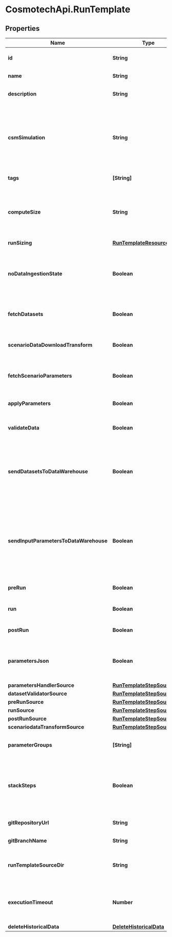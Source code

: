 # CosmotechApi.RunTemplate

## Properties

Name | Type | Description | Notes
------------ | ------------- | ------------- | -------------
**id** | **String** | the Solution Run Template id | 
**name** | **String** | the Run Template name | [optional] 
**description** | **String** | the Run Template description | [optional] 
**csmSimulation** | **String** | the Cosmo Tech simulation name. This information is send to the Engine. Mandatory information if no Engine is defined | [optional] 
**tags** | **[String]** | the list of Run Template tags | [optional] 
**computeSize** | **String** | the compute size needed for this Run Template. Standard sizes are basic and highcpu. Default is basic | [optional] 
**runSizing** | [**RunTemplateResourceSizing**](RunTemplateResourceSizing.md) |  | [optional] 
**noDataIngestionState** | **Boolean** | set to true if the run template does not want to check data ingestion state (no probes or not control plane) | [optional] 
**fetchDatasets** | **Boolean** | whether or not the fetch dataset step is done | [optional] 
**scenarioDataDownloadTransform** | **Boolean** | whether or not the scenario data download transform step step is done | [optional] 
**fetchScenarioParameters** | **Boolean** | whether or not the fetch parameters step is done | [optional] 
**applyParameters** | **Boolean** | whether or not the apply parameter step is done | [optional] 
**validateData** | **Boolean** | whether or not the validate step is done | [optional] 
**sendDatasetsToDataWarehouse** | **Boolean** | whether or not the Datasets values are send to the DataWarehouse prior to Simulation Run. If not set follow the Workspace setting | [optional] 
**sendInputParametersToDataWarehouse** | **Boolean** | whether or not the input parameters values are send to the DataWarehouse prior to Simulation Run. If not set follow the Workspace setting | [optional] 
**preRun** | **Boolean** | whether or not the pre-run step is done | [optional] 
**run** | **Boolean** | whether or not the run step is done | [optional] 
**postRun** | **Boolean** | whether or not the post-run step is done | [optional] 
**parametersJson** | **Boolean** | whether or not to store the scenario parameters in json instead of csv | [optional] 
**parametersHandlerSource** | [**RunTemplateStepSource**](RunTemplateStepSource.md) |  | [optional] 
**datasetValidatorSource** | [**RunTemplateStepSource**](RunTemplateStepSource.md) |  | [optional] 
**preRunSource** | [**RunTemplateStepSource**](RunTemplateStepSource.md) |  | [optional] 
**runSource** | [**RunTemplateStepSource**](RunTemplateStepSource.md) |  | [optional] 
**postRunSource** | [**RunTemplateStepSource**](RunTemplateStepSource.md) |  | [optional] 
**scenariodataTransformSource** | [**RunTemplateStepSource**](RunTemplateStepSource.md) |  | [optional] 
**parameterGroups** | **[String]** | the ordered list of parameters groups for the Run Template | [optional] 
**stackSteps** | **Boolean** | whether or not to stack adjacent scenario run steps in one container run which will chain steps | [optional] 
**gitRepositoryUrl** | **String** | an optional URL to the git repository | [optional] 
**gitBranchName** | **String** | an optional git branch name | [optional] 
**runTemplateSourceDir** | **String** | an optional directory where to find the run template source | [optional] 
**executionTimeout** | **Number** | an optional duration in seconds in which a workflow is allowed to run | [optional] 
**deleteHistoricalData** | [**DeleteHistoricalData**](DeleteHistoricalData.md) |  | [optional] 


